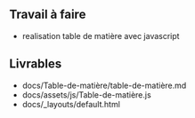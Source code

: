 ## Travail à faire
- realisation table de matière avec javascript

## Livrables
- docs/Table-de-matière/table-de-matière.md
- docs/assets/js/Table-de-matière.js
- docs/_layouts/default.html
